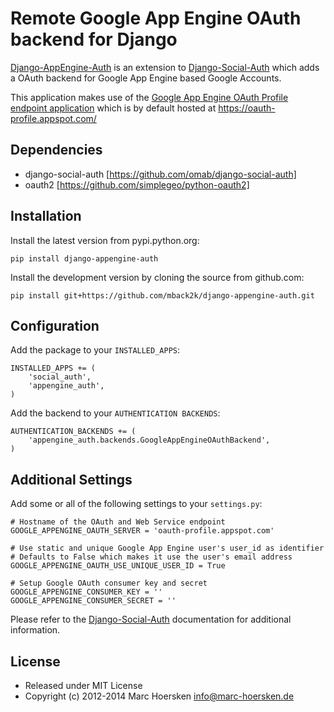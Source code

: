 Remote Google App Engine OAuth backend for Django
=================================================

[Django-AppEngine-Auth](https://github.com/mback2k/django-appengine-auth) is an
extension to [Django-Social-Auth](https://github.com/omab/django-social-auth)
which adds a OAuth backend for Google App Engine based Google Accounts.

This application makes use of the
[Google App Engine OAuth Profile endpoint application](https://github.com/mback2k/appengine-oauth-profile)
which is by default hosted at https://oauth-profile.appspot.com/

Dependencies
------------
- django-social-auth [https://github.com/omab/django-social-auth]
- oauth2             [https://github.com/simplegeo/python-oauth2]

Installation
------------
Install the latest version from pypi.python.org:

    pip install django-appengine-auth

Install the development version by cloning the source from github.com:

    pip install git+https://github.com/mback2k/django-appengine-auth.git

Configuration
-------------
Add the package to your `INSTALLED_APPS`:

    INSTALLED_APPS += (
        'social_auth',
        'appengine_auth',
    )

Add the backend to your `AUTHENTICATION BACKENDS`:

    AUTHENTICATION_BACKENDS += (
        'appengine_auth.backends.GoogleAppEngineOAuthBackend',
    )

Additional Settings
-------------------
Add some or all of the following settings to your `settings.py`:

    # Hostname of the OAuth and Web Service endpoint
    GOOGLE_APPENGINE_OAUTH_SERVER = 'oauth-profile.appspot.com'

    # Use static and unique Google App Engine user's user_id as identifier
    # Defaults to False which makes it use the user's email address
    GOOGLE_APPENGINE_OAUTH_USE_UNIQUE_USER_ID = True

    # Setup Google OAuth consumer key and secret
    GOOGLE_APPENGINE_CONSUMER_KEY = ''
    GOOGLE_APPENGINE_CONSUMER_SECRET = ''

Please refer to the [Django-Social-Auth](http://django-social-auth.readthedocs.org/)
documentation for additional information.

License
-------
* Released under MIT License
* Copyright (c) 2012-2014 Marc Hoersken <info@marc-hoersken.de>
